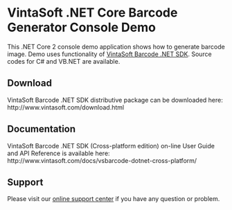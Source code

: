 <h1>VintaSoft .NET Core Barcode Generator Console Demo</h1>

This .NET Core 2 console demo application shows how to generate barcode image. Demo uses functionality of <a href="http://www.vintasoft.com/vsbarcode-dotnet-index.html">VintaSoft Barcode .NET SDK</a>. Source codes for C# and VB.NET are available.


<h2>Download</h2>
VintaSoft Barcode .NET SDK distributive package can be downloaded here: http://www.vintasoft.com/download.html


<h2>Documentation</h2>
VintaSoft Barcode .NET SDK (Cross-platform edition) on-line User Guide and API Reference is available here: http://www.vintasoft.com/docs/vsbarcode-dotnet-cross-platform/


<h2>Support</h2>
Please visit our <a href="https://www.vintasoft.com/support/">online support center</a> if you have any question or problem.
